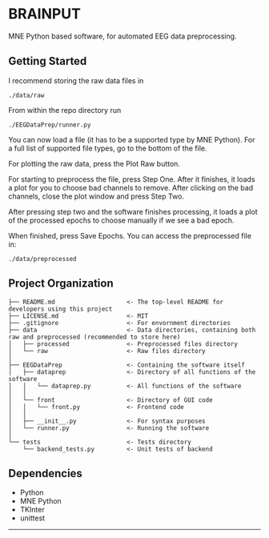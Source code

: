 BRAINPUT
==============================

MNE Python based software, for automated EEG data preprocessing.

Getting Started
------------

I recommend storing the raw data files in

`./data/raw`

From within the repo directory run

`./EEGDataPrep/runner.py`

You can now load a file (it has to be a supported type by MNE Python). For a full list of supported file types, 
go to the bottom of the file.

For plotting the raw data, press the Plot Raw button. 

For starting to preprocess the file, press Step One. After it finishes, it loads a plot for you to choose bad channels 
to remove. After clicking on the bad channels, close the plot window and press Step Two.

After pressing step two and the software finishes processing, it loads a plot of the processed epochs to choose 
manually if we see a bad epoch.

When finished, press Save Epochs. You can access the preprocessed file in:  

`./data/preprocessed`

Project Organization
------------

    ├── README.md                    <- The top-level README for developers using this project
    ├── LICENSE.md                   <- MIT
    ├── .gitignore                   <- For envornment directories
    ├── data                         <- Data directories, containing both raw and preprocessed (recommended to store here)
    │   ├── processed                <- Preprocessed files directory
    │   └── raw                      <- Raw files directory
    │
    ├── EEGDataPrep                  <- Containing the software itself
    │   ├── dataprep                 <- Directory of all functions of the software
    │   │   └── dataprep.py          <- All functions of the software
    │   │
    │   └── front                    <- Directory of GUI code
    │   │   └── front.py             <- Frontend code
    │   │
    │   ├── __init__.py              <- For syntax purposes
    │   └── runner.py                <- Running the software
    │
    └── tests                        <- Tests directory
        └── backend_tests.py         <- Unit tests of backend
 
Dependencies
------------

- Python
- MNE Python
- TKInter
- unittest
--------
